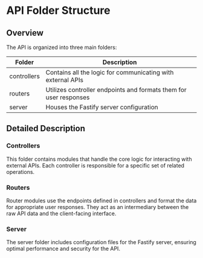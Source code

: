 # API Folder Structure

## Overview

The API is organized into three main folders:

| Folder      | Description                                                                    |
|-------------|--------------------------------------------------------------------------------|
| controllers | Contains all the logic for communicating with external APIs                    |
| routers     | Utilizes controller endpoints and formats them for user responses              |
| server      | Houses the Fastify server configuration                                        |

## Detailed Description

### Controllers
This folder contains modules that handle the core logic for interacting with external APIs. Each controller is responsible for a specific set of related operations.

### Routers
Router modules use the endpoints defined in controllers and format the data for appropriate user responses. They act as an intermediary between the raw API data and the client-facing interface.

### Server
The server folder includes configuration files for the Fastify server, ensuring optimal performance and security for the API.
